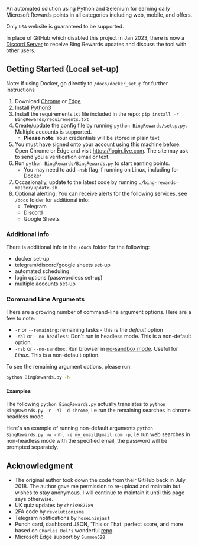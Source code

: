 An automated solution using Python and Selenium for earning daily Microsoft Rewards points in all categories including web, mobile, and offers.

Only `USA` website is guaranteed to be supported.

In place of GitHub which disabled this project in Jan 2023, there is now a [Discord Server](https://discord.gg/xgFUcxnquD) to receive Bing Rewards updates and discuss the tool with other users.

## Getting Started (Local set-up)
Note: If using Docker, go directly to `/docs/docker_setup` for further instructions

1. Download [Chrome](https://www.google.com/chrome/) or [Edge](https://www.microsoft.com/edge)
2. Install [Python3](https://www.python.org/downloads/)
3. Install the requirements.txt file included in the repo: `pip install -r BingRewards/requirements.txt`
4. Create/update the config file by running `python BingRewards/setup.py`. Multiple accounts is supported.
	 -  **Please note**: Your credentials will be stored in plain text
5. You must have signed onto your account using this machine before. Open Chrome or Edge and visit https://login.live.com. The site may ask to send you a verification email or text.
6. Run `python BingRewards/BingRewards.py` to start earning points. 
	- You may need to add `-nsb` flag if running on Linux, including for Docker 
8. Occasionally, update to the latest code by running `./bing-rewards-master/update.sh`
9. Optional alerting: You can receive alerts for the following services, see `/docs` folder for additional info:
	- Telegram
	- Discord
	- Google Sheets

### Additional info
There is additional info in the `/docs` folder for the following:

- docker set-up
- telegram/discord/google sheets set-up
- automated scheduling
- login options (passwordless set-up)
- multiple accounts set-up

### Command Line Arguments
There are a growing number of command-line argument options. Here are a few to note:
- `-r` or `--remaining`: remaining tasks - this is the *default* option
- `-nhl` or `--no-headless`: Don't run in headless mode. This is a non-default option.
- `-nsb` or `--no-sandbox`: Run browser in [no-sandbox mode](https://unix.stackexchange.com/a/68951). Useful for *Linux*. This is a non-default option.

To see the remaining argument options, please run:
```sh
python BingRewards.py -h
```

#### Examples
The following `python BingRewards.py` 
actually translates to `python BingRewards.py -r -hl -d chrome`, i.e run the remaining searches in chrome headless mode.

Here's an example of running non-default arguments
`python BingRewards.py -w -nhl -e my_email@gmail.com -p`, i.e run web searches in non-headless mode with the specified email, the password will be prompted separately.

## Acknowledgment
- The original author took down the code from their GitHub back in July 2018. The author gave me permission to re-upload and maintain but wishes to stay anonymous. I will continue to maintain it until this page says otherwise.
- UK quiz updates by `chris987789`
- 2FA code by `revolutionisme`
- Telegram notifications by `hoseininjast`
- Punch card, dashboard JSON, 'This or That' perfect score, and more based on `Charles Bel's` wonderful [repo](https://github.com/charlesbel/Microsoft-Rewards-Farmer).
- Microsoft Edge support by `Summon528`
